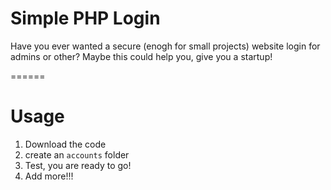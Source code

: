 # Simple PHP Login

Have you ever wanted a secure (enogh for small projects) website login for admins or other?
Maybe this could help you, give you a startup!

======
# Usage

1. Download the code
2. create an `accounts` folder
3. Test, you are ready to go!
4. Add more!!!
